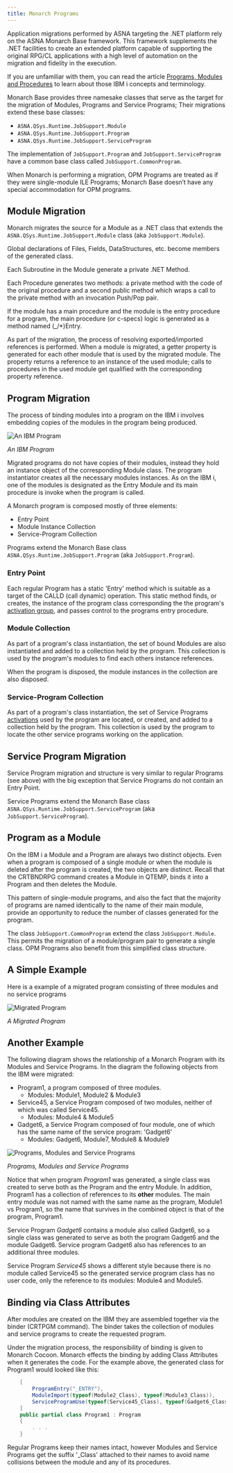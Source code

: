 ```yaml
---
title: Monarch Programs
---
```


Application migrations performed by ASNA targeting the .NET platform rely on the ASNA Monarch Base framework. This framework supplements the .NET facilities to create an extended platform capable of supporting the original RPG/CL applications with a high level of automation on the migration and fidelity in the execution.

If you are unfamiliar with them, you can read the article [Programs, Modules and Procedures](../background/programs-modules-procedures.html) to learn about those IBM i concepts and terminology.  

Monarch Base provides three namesake classes that serve as the target for the migration of Modules, Programs and Service Programs; Their migrations extend these base classes:
* `ASNA.QSys.Runtime.JobSupport.Module`
* `ASNA.QSys.Runtime.JobSupport.Program`
* `ASNA.QSys.Runtime.JobSupport.ServiceProgram`

The implementation of `JobSupport.Program` and `JobSupport.ServiceProgram` have a common base class called `JobSupport.CommonProgram`.

When Monarch is performing a migration, OPM Programs are treated as if they were single-module ILE Programs; Monarch Base doesn’t have any special accommodation for OPM programs.

## Module Migration
Monarch migrates the source for a Module as a .NET class that extends the `ASNA.QSys.Runtime.JobSupport.Module` class (aka `JobSupport.Module`). 

Global declarations of Files, Fields, DataStructures, etc. become members of the generated class.

Each Subroutine in the Module generate a private .NET Method.

Each Procedure generates two methods: a private method with the code of the original procedure and a second public method which wraps a call to the private method with an invocation Push/Pop pair.

If the module has a main procedure and the module is the entry procedure for a program, the main procedure (or c-specs) logic is generated as a method named (_/*)Entry.

As part of the migration, the process of resolving exported/imported references is performed. When a module is migrated, a getter property is generated for each other module that is used by the migrated module. The property returns a reference to an instance of the used module; calls to procedures in the used module get qualified with the corresponding property reference.

## Program Migration
The process of binding modules into a program on the IBM i involves embedding copies of the modules in the program being produced.

![An IBM Program](images/ibm-program.png)

_An IBM Program_

Migrated programs do not have copies of their modules, instead they hold an instance object of the corresponding Module class. The program instantiator  creates all the necessary modules instances.  As on the IBM i, one of the modules is designated as the Entry Module and its main procedure is invoke when the program is called.

A Monarch program is composed mostly of three elements:
 * Entry Point
 * Module Instance Collection
 * Service-Program Collection

Programs extend the Monarch Base class `ASNA.QSys.Runtime.JobSupport.Program` (aka `JobSupport.Program`).

### Entry Point
Each regular Program has a static 'Entry' method which is suitable as a target of the CALLD (call dynamic) operation.  This static method finds, or creates, the instance of the program class corresponding the the program's [activation group](activation-groups.html), and passes control to the programs entry procedure.

### Module Collection
As part of a program's class instantiation, the set of bound Modules are also instantiated and added to a collection held by the program.  This collection is used by the program's modules to find each others instance references.

When the program is disposed, the module instances in the collection are also disposed.

### Service-Program Collection
As part of a program's class instantiation, the set of Service Programs [activations](activation-groups.html) used by the program are located, or created, and added to a collection held by the program.  This collection is used by the program to locate the other service programs working on the application.


## Service Program Migration
Service Program migration and structure is very similar to regular Programs (see above) with the big exception that Service Programs do not contain an Entry Point.

Service Programs extend the Monarch Base class `ASNA.QSys.Runtime.JobSupport.ServiceProgram` (aka `JobSupport.ServiceProgram`).

## Program as a Module
On the IBM i a Module and a Program are always two distinct objects.  Even when a program is composed of a single module or when the module is deleted after the program is created, the two objects are distinct.  Recall that the CRTBNDRPG command creates a Module in QTEMP, binds it into a Program and then deletes the Module.

This pattern of single-module programs, and also the fact that the majority of programs are named identically to the name of their main module, provide an opportunity to reduce the number of classes generated for the program.

The class `JobSupport.CommonProgram` extend the class `JobSupport.Module`. This permits the migration of a module/program pair to generate a single class. OPM Programs also benefit from this simplified class structure.

## A Simple Example
Here is a example of a migrated program consisting of three modules and no service programs

![Migrated Program](images/migrated-program.png)

_A Migrated Program_


## Another Example
The following diagram shows the relationship of a Monarch Program with its Modules and Service Programs.  In the diagram the following objects from the IBM were migrated:
+ Program1, a program composed of three modules.
  + Modules: Module1, Module2 & Module3
+ Service45, a Service Program composed of two modules, neither of which was called Service45.
  + Modules: Module4 & Module5
+ Gadget6, a Service Program composed of four module, one of which has the same name of the service program: 'Gadget6'
  + Modules: Gadget6, Module7, Module8 & Module9

![Programs, Modules and Service Programs](images/program-service-program.png)

_Programs, Modules and Service Programs_

Notice that when program *Program1* was generated, a single class was created to serve both as the Program and the entry Module. In addition, Program1 has a collection of references to its **other** modules.  The main entry module was not named with the same name as the program, Module1 vs Program1, so the name that survives in the combined object is that of the program, Program1.

Service Program *Gadget6* contains a module also called Gadget6, so a single class was generated to serve as both the program Gadget6 and the module Gadget6. Service program Gadget6 also has references to an additional three modules.

Service Program *Service45* shows a different style because there is no module called Service45 so the generated service program class has no user code, only the reference to its modules: Module4 and Module5.

## Binding via Class Attributes
After modules are created on the IBM they are assembled together via the binder (CRTPGM command). The binder takes the collection of modules and service programs to create the requested program.

Under the migration process, the responsibility of binding is given to Monarch Cocoon.  Monarch effects the binding by adding Class Attributes when it generates the code. For the example above, the generated class for Program1 would looked like this:

```cs
    [
        ProgramEntry("_ENTRY"),
        ModuleImport(typeof(Module2_Class), typeof(Module3_Class)),
        ServiceProgramUse(typeof(Service45_Class), typeof(Gadget6_Class))
    ]
    public partial class Program1 : Program
    {
        . . . 
    }
```
Regular Programs keep their names intact, however Modules and Service Programs get the suffix '_Class' attached to their names to avoid name collisions between the module and any of its procedures. 
